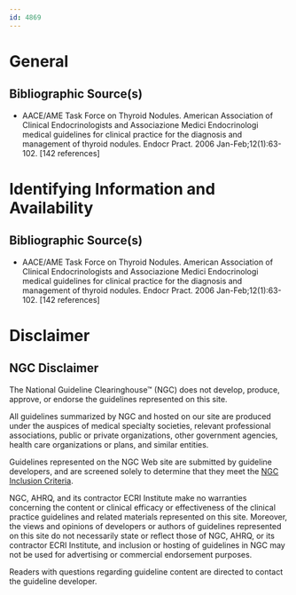 ```yaml
---
id: 4869
---
```


# General

## Bibliographic Source(s)

- AACE/AME Task Force on Thyroid Nodules. American Association of Clinical Endocrinologists and Associazione Medici Endocrinologi medical guidelines for clinical practice for the diagnosis and management of thyroid nodules. Endocr Pract. 2006 Jan-Feb;12(1):63-102. [142 references]

# Identifying Information and Availability

## Bibliographic Source(s)

- AACE/AME Task Force on Thyroid Nodules. American Association of Clinical Endocrinologists and Associazione Medici Endocrinologi medical guidelines for clinical practice for the diagnosis and management of thyroid nodules. Endocr Pract. 2006 Jan-Feb;12(1):63-102. [142 references]

# Disclaimer

## NGC Disclaimer

The National Guideline Clearinghouse™ (NGC) does not develop, produce, approve, or endorse the guidelines represented on this site.

All guidelines summarized by NGC and hosted on our site are produced under the auspices of medical specialty societies, relevant professional associations, public or private organizations, other government agencies, health care organizations or plans, and similar entities.

Guidelines represented on the NGC Web site are submitted by guideline developers, and are screened solely to determine that they meet the [NGC Inclusion Criteria](/help-and-about/summaries/inclusion-criteria).

NGC, AHRQ, and its contractor ECRI Institute make no warranties concerning the content or clinical efficacy or effectiveness of the clinical practice guidelines and related materials represented on this site. Moreover, the views and opinions of developers or authors of guidelines represented on this site do not necessarily state or reflect those of NGC, AHRQ, or its contractor ECRI Institute, and inclusion or hosting of guidelines in NGC may not be used for advertising or commercial endorsement purposes.

Readers with questions regarding guideline content are directed to contact the guideline developer.

